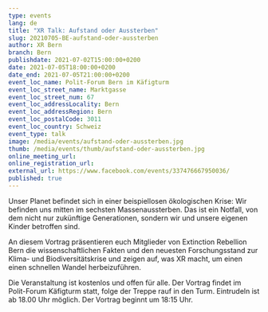 ```yaml
---
type: events
lang: de
title: "XR Talk: Aufstand oder Aussterben"
slug: 20210705-BE-aufstand-oder-aussterben
author: XR Bern
branch: Bern
publishdate: 2021-07-02T15:00:00+0200
date: 2021-07-05T18:00:00+0200
date_end: 2021-07-05T21:00:00+0200
event_loc_name: Polit-Forum Bern im Käfigturm
event_loc_street_name: Marktgasse
event_loc_street_num: 67
event_loc_addressLocality: Bern
event_loc_addressRegion: Bern
event_loc_postalCode: 3011
event_loc_country: Schweiz
event_type: talk
image: /media/events/aufstand-oder-aussterben.jpg
thumb: /media/events/thumb/aufstand-oder-aussterben.jpg
online_meeting_url: 
online_registration_url: 
external_url: https://www.facebook.com/events/337476667950036/
published: true
---
```

Unser Planet befindet sich in einer beispiellosen ökologischen Krise: Wir befinden uns mitten im sechsten Massenaussterben. Das ist ein Notfall, von dem nicht nur zukünftige Generationen, sondern wir und unsere eigenen Kinder betroffen sind.

An diesem Vortrag präsentieren euch Mitglieder von Extinction Rebellion Bern die wissenschaftlichen Fakten und den neuesten Forschungsstand zur Klima- und Biodiversitätskrise und zeigen auf, was XR macht, um einen einen schnellen Wandel herbeizuführen.

Die Veranstaltung ist kostenlos und offen für alle.
Der Vortrag findet im Polit-Forum Käfigturm statt, folge der Treppe rauf in den Turm. Eintrudeln ist ab 18.00 Uhr möglich. Der Vortrag beginnt um 18:15 Uhr.
